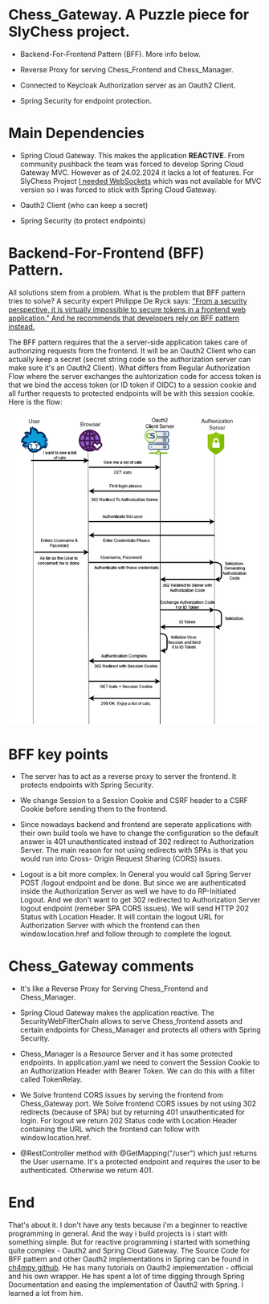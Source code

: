# Chess_Gateway. A Puzzle piece for SlyChess project.

* Backend-For-Frontend Pattern (BFF). More info below.
  
* Reverse Proxy for serving Chess_Frontend and Chess_Manager.

* Connected to Keycloak Authorization server as an Oauth2 Client.

* Spring Security for endpoint protection.

# Main Dependencies 

* Spring Cloud Gateway. This makes the application **REACTIVE**. From community pushback the team was forced to develop Spring Cloud Gateway MVC. However as of 24.02.2024 it lacks a lot of features. For SlyChess Project [I needed WebSockets](https://github.com/spring-cloud/spring-cloud-gateway/pull/2949#issue-1703012276) which was not available for MVC version so i was forced to stick with Spring Cloud Gateway.
  
*  Oauth2 Client (who can keep a secret)
   
*  Spring Security (to protect endpoints)

# Backend-For-Frontend (BFF) Pattern.

All solutions stem from a problem. What is the problem that BFF pattern tries to solve? A security expert Philippe De Ryck says: 
["From a security perspective, it is virtually impossible to secure tokens in a frontend web application." And he recommends 
that developers rely on BFF pattern instead.](https://www.pingidentity.com/en/resources/blog/post/refresh-token-rotation-spa.html)

The BFF pattern requires that the a server-side application takes care of authorizing requests from the frontend. It will be an Oauth2 Client 
who can actually keep a secret (secret string code so the authorization server can make sure it's an Oauth2 Client). What differs from Regular Authorization 
Flow where the server exchanges the auhtorization code for access token is that we bind the access token (or ID token if OIDC) to a session cookie 
and all further requests to protected endpoints will be with this session cookie. Here is the flow:



<div align="center">
  <img src="/project_images/oidc_flow.png" alt="oidc">
</div>

# BFF key points 
* The server has to act as a reverse proxy to server the frontend. It protects endpoints with Spring Security.

* We change Session to a Session Cookie and CSRF header to a CSRF Cookie before sending them to the frontend.
  
* Since nowadays backend and frontend are seperate applications with their own build tools we have to change the configuration so the default 
answer is 401 unauthenticated instead of 302 redirect to Authorization Server. The main reason for not using redirects with SPAs is that you would run into Cross-
Origin Request Sharing (CORS) issues.

* Logout is a bit more complex. In General you would call Spring Server POST /logout endpoint and be done. But since we are authenticated inside the Authorization Server
  as well we have to do RP-Initiated Logout. And we don't want to get 302 redirected to Authorization Server logout endpoint (remeber SPA CORS issues). We will send HTTP 202 Status with Location Header. It will contain the logout URL for Authorization Server with which the frontend can then window.location.href and follow through to complete the logout.

# Chess_Gateway comments

* It's like a Reverse Proxy for Serving Chess_Frontend and Chess_Manager.

* Spring Cloud Gateway makes the application reactive. The SecurityWebFilterChain allows to serve Chess_frontend assets and certain endpoints for Chess_Manager and protects all others with Spring Security.

* Chess_Manager is a Resource Server and it has some protected endpoints. In application.yaml we need to convert the Session Cookie to an Authorization Header with Bearer Token. We can do this with a filter called TokenRelay.

* We Solve frontend CORS issues by serving the frontend from Chess_Gateway port. We Solve frontend CORS issues by not using 302 redirects (because of SPA) but by returning 401 unauthenticated for login. For logout we return 202 Status code with Location Header containing the URL which the frontend can follow with window.location.href.

 * @RestController method with @GetMapping("/user") which just returns the User username. It's a protected endpoint and requires the user to be authenticated. Otherwise we return 401.

# End 

That's about it. I don't have any tests because i'm a beginner to reactive programming in general. And the way i build projects is i start with something simple. But for reactive programming i started with something quite complex - Oauth2 and Spring Cloud Gateway. The Source Code for BFF pattern and other Oauth2 implementations in Spring can be found in [ch4mpy github](https://github.com/ch4mpy/spring-addons/tree/6.2.0/samples/tutorials). He has many tutorials on Oauth2 implementation - official and his own wrapper. He has spent a lot of time digging through Spring Documentation and easing the implementation of Oauth2 with Spring. I learned a lot from him. 
